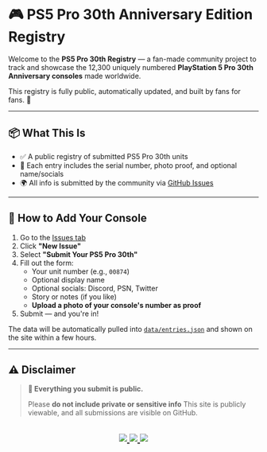 # 🎮 PS5 Pro 30th Anniversary Edition Registry

Welcome to the **PS5 Pro 30th Registry** — a fan-made community project to track and showcase the 12,300 uniquely numbered **PlayStation 5 Pro 30th Anniversary consoles** made worldwide.

This registry is fully public, automatically updated, and built by fans for fans. 🖤

---

## 📦 What This Is

- ✅ A public registry of submitted PS5 Pro 30th units
- 📸 Each entry includes the serial number, photo proof, and optional name/socials
- 🌍 All info is submitted by the community via [GitHub Issues](../../issues)

---

## 🚀 How to Add Your Console

1. Go to the [Issues tab](../../issues)
2. Click **"New Issue"**
3. Select **"Submit Your PS5 Pro 30th"**
4. Fill out the form:
   - Your unit number (e.g., `00874`)
   - Optional display name
   - Optional socials: Discord, PSN, Twitter
   - Story or notes (if you like)
   - **Upload a photo of your console's number as proof**
5. Submit — and you're in!

The data will be automatically pulled into [`data/entries.json`](./data/entries.json) and shown on the site within a few hours.

---

## ⚠️ Disclaimer

> **🚨 Everything you submit is public.**
>
> Please **do not include private or sensitive info**
> This site is publicly viewable, and all submissions are visible on GitHub.

<h2 align="center">

<a href="https://github.com/Aspenini/ps5pro-registry/issues?q=is%3Aissue+label%3Aapproved">
  <img src="https://img.shields.io/github/issues-search?query=is%3Aissue+label%3Aapproved+repo%3AAspenini%2Fps5pro-registry&label=Approved&style=for-the-badge&color=8BA503" />
</a>

<a href="https://github.com/Aspenini/ps5pro-registry/issues?q=is%3Aissue+label%3Aduplicate">
  <img src="https://img.shields.io/github/issues-search?query=is%3Aissue+label%3Aduplicate+repo%3AAspenini%2Fps5pro-registry&label=Duplicate&style=for-the-badge&color=555D75" />
</a>

<a>
  <img src="https://img.shields.io/badge/Total%20Units-12300-black?style=for-the-badge" />
</a>

</h2>
